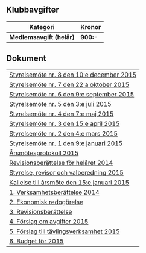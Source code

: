 ## Klubbavgifter

Kategori|Kronor
---|---
<b>Medlemsavgift (helår)</b>|<b>900:-</b>

## Dokument
| |
|-|
|[Styrelsemöte nr. 8 den 10:e december 2015](HTM/Protokoll_SrS_nr8_2015.pdf)|
|[Styrelsemöte nr. 7 den 22:a oktober 2015](HTM/Protokoll_SrS_nr7_2015.pdf)|
|[Styrelsemöte nr. 6 den 9:e september 2015](HTM/Protokoll_SrS_nr6_2015.pdf)|
|[Styrelsemöte nr. 5 den 3:e juli 2015](HTM/Protokoll_SrS_nr5_2015.pdf)|
|[Styrelsemöte nr. 4 den 7:e maj 2015](HTM/Protokoll_SrS_nr4_2015.pdf)|
|[Styrelsemöte nr. 3 den 15:e april 2015](HTM/Protokoll_SrS_nr3_2015.pdf)|
|[Styrelsemöte nr. 2 den 4:e mars 2015](HTM/Protokoll_SrS_nr2_2015.pdf)|
|[Styrelsemöte nr. 1 den 9:e januari 2015](HTM/Protokoll_SrS_nr1_2015.pdf)|
|[Årsmötesprotokoll 2015](HTM/arsmote_protokoll_2015.pdf)|
|[Revisionsberättelse för helåret 2014](HTM/revision_helar_2014.pdf)|
|[Styrelse, revisor och valberedning 2015](HTM/seniorstyrelse_2015.pdf)|
|[Kallelse till årsmöte den 15:e januari 2015](HTM/kallelse_SrS_arsmote_2015.pdf)|
|[1. Verksamhetsberättelse 2014](HTM/bilaga1_verksamhet_2014.pdf)|
|[2. Ekonomisk redogörelse](HTM/bilaga2_ekonomi.pdf)|
|[3. Revisionsberättelse](HTM/bilaga3_revision.pdf)|
|[4. Förslag om avgifter 2015](HTM/bilaga4_avgiftspolicy.pdf)|
|[5. Förslag till tävlingsverksamhet 2015](HTM/bilaga5_verksamhet_2015.pdf)|
|[6. Budget för 2015](HTM/bilaga6_budget.pdf)|

